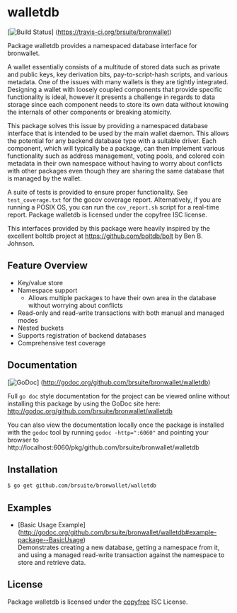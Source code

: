 walletdb
========

[![Build Status](https://travis-ci.org/brsuite/bronwallet.png?branch=master)]
(https://travis-ci.org/brsuite/bronwallet)

Package walletdb provides a namespaced database interface for bronwallet.

A wallet essentially consists of a multitude of stored data such as private
and public keys, key derivation bits, pay-to-script-hash scripts, and various
metadata.  One of the issues with many wallets is they are tightly integrated.
Designing a wallet with loosely coupled components that provide specific
functionality is ideal, however it presents a challenge in regards to data
storage since each component needs to store its own data without knowing the
internals of other components or breaking atomicity.

This package solves this issue by providing a namespaced database interface that
is intended to be used by the main wallet daemon.  This allows the potential for
any backend database type with a suitable driver.  Each component, which will
typically be a package, can then implement various functionality such as address
management, voting pools, and colored coin metadata in their own namespace
without having to worry about conflicts with other packages even though they are
sharing the same database that is managed by the wallet.

A suite of tests is provided to ensure proper functionality.  See
`test_coverage.txt` for the gocov coverage report.  Alternatively, if you are
running a POSIX OS, you can run the `cov_report.sh` script for a real-time
report.  Package walletdb is licensed under the copyfree ISC license.

This interfaces provided by this package were heavily inspired by the excellent
boltdb project at https://github.com/boltdb/bolt by Ben B. Johnson.

## Feature Overview

- Key/value store
- Namespace support
  - Allows multiple packages to have their own area in the database without
    worrying about conflicts
- Read-only and read-write transactions with both manual and managed modes
- Nested buckets
- Supports registration of backend databases
- Comprehensive test coverage

## Documentation

[![GoDoc](https://godoc.org/github.com/brsuite/bronwallet/walletdb?status.png)]
(http://godoc.org/github.com/brsuite/bronwallet/walletdb)

Full `go doc` style documentation for the project can be viewed online without
installing this package by using the GoDoc site here:
http://godoc.org/github.com/brsuite/bronwallet/walletdb

You can also view the documentation locally once the package is installed with
the `godoc` tool by running `godoc -http=":6060"` and pointing your browser to
http://localhost:6060/pkg/github.com/brsuite/bronwallet/walletdb

## Installation

```bash
$ go get github.com/brsuite/bronwallet/walletdb
```

## Examples

* [Basic Usage Example]
  (http://godoc.org/github.com/brsuite/bronwallet/walletdb#example-package--BasicUsage)  
  Demonstrates creating a new database, getting a namespace from it, and using a
  managed read-write transaction against the namespace to store and retrieve
  data.


## License

Package walletdb is licensed under the [copyfree](http://copyfree.org) ISC
License.
